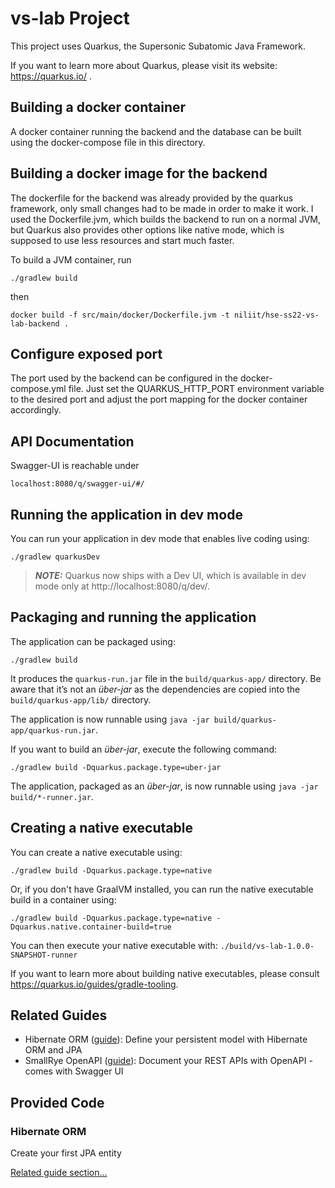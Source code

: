 # vs-lab Project

This project uses Quarkus, the Supersonic Subatomic Java Framework.

If you want to learn more about Quarkus, please visit its website: https://quarkus.io/ .

## Building a docker container
A docker container running the backend and the database can be built using the docker-compose file in this directory.

## Building a docker image for the backend

The dockerfile for the backend was already provided by the quarkus framework, only small changes had to be made 
in order to make it work. I used the Dockerfile.jvm, which builds the backend to run on a normal JVM, but Quarkus
also provides other options like native mode, which is supposed to use less resources and start much faster.

To build a JVM container, run  
```
./gradlew build
```
then
```
docker build -f src/main/docker/Dockerfile.jvm -t niliit/hse-ss22-vs-lab-backend .
```

## Configure exposed port
The port used by the backend can be configured in the docker-compose.yml file.
Just set the QUARKUS_HTTP_PORT environment variable to the desired port and adjust the port mapping
for the docker container accordingly.

## API Documentation

Swagger-UI is reachable under
```
localhost:8080/q/swagger-ui/#/ 
```

## Running the application in dev mode

You can run your application in dev mode that enables live coding using:
```shell script
./gradlew quarkusDev
```

> **_NOTE:_**  Quarkus now ships with a Dev UI, which is available in dev mode only at http://localhost:8080/q/dev/.

## Packaging and running the application

The application can be packaged using:
```shell script
./gradlew build
```
It produces the `quarkus-run.jar` file in the `build/quarkus-app/` directory.
Be aware that it’s not an _über-jar_ as the dependencies are copied into the `build/quarkus-app/lib/` directory.

The application is now runnable using `java -jar build/quarkus-app/quarkus-run.jar`.

If you want to build an _über-jar_, execute the following command:
```shell script
./gradlew build -Dquarkus.package.type=uber-jar
```

The application, packaged as an _über-jar_, is now runnable using `java -jar build/*-runner.jar`.

## Creating a native executable

You can create a native executable using: 
```shell script
./gradlew build -Dquarkus.package.type=native
```

Or, if you don't have GraalVM installed, you can run the native executable build in a container using: 
```shell script
./gradlew build -Dquarkus.package.type=native -Dquarkus.native.container-build=true
```

You can then execute your native executable with: `./build/vs-lab-1.0.0-SNAPSHOT-runner`

If you want to learn more about building native executables, please consult https://quarkus.io/guides/gradle-tooling.

## Related Guides

- Hibernate ORM ([guide](https://quarkus.io/guides/hibernate-orm)): Define your persistent model with Hibernate ORM and JPA
- SmallRye OpenAPI ([guide](https://quarkus.io/guides/openapi-swaggerui)): Document your REST APIs with OpenAPI - comes with Swagger UI

## Provided Code

### Hibernate ORM

Create your first JPA entity

[Related guide section...](https://quarkus.io/guides/hibernate-orm)
